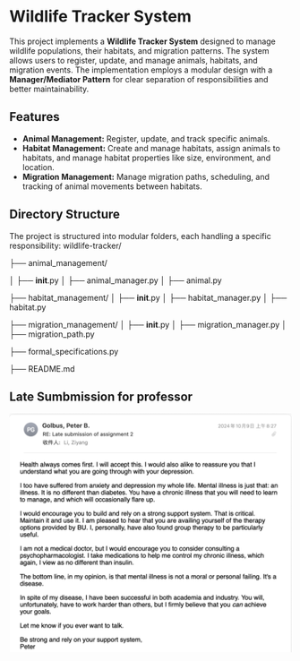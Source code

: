 # Wildlife Tracker System

This project implements a **Wildlife Tracker System** designed to manage wildlife populations, their habitats, and migration patterns. The system allows users to register, update, and manage animals, habitats, and migration events. The implementation employs a modular design with a **Manager/Mediator Pattern** for clear separation of responsibilities and better maintainability.

## Features
- **Animal Management:** Register, update, and track specific animals.
- **Habitat Management:** Create and manage habitats, assign animals to habitats, and manage habitat properties like size, environment, and location.
- **Migration Management:** Manage migration paths, scheduling, and tracking of animal movements between habitats.

## Directory Structure
The project is structured into modular folders, each handling a specific responsibility:
wildlife-tracker/

├── animal_management/

│   ├── __init__.py
│   ├── animal_manager.py
│   ├── animal.py

├── habitat_management/
│   ├── __init__.py
│   ├── habitat_manager.py
│   ├── habitat.py

├── migration_management/
│   ├── __init__.py
│   ├── migration_manager.py
│   ├── migration_path.py

├── formal_specifications.py

├── README.md

## Late Sumbmission for professor 
![Proof of Late Submission](Prove%20of%20Late%20Submission.png)

